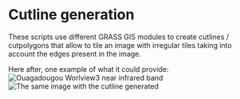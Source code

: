 # Cutline generation
These scripts use different GRASS GIS modules to create cutlines / cutpolygons that allow to tile an image with irregular tiles taking into account the edges present in the image.

Here after, one example of what it could provide:
![Ouagadougou Worlview3 near infrared band](/home/tais/Téléchargements/GRASSStuff/CUTLINES/images/Ouagadougou_WV3_example_A.png) 
![The same image with the cutline generated](/home/tais/Téléchargements/GRASSStuff/CUTLINES/images/Ouagadougou_WV3_example_B.png) 